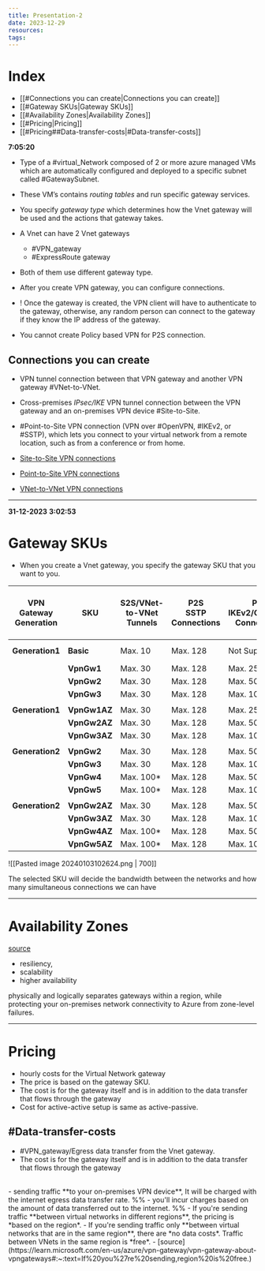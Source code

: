 ```yaml
---
title: Presentation-2
date: 2023-12-29
resources: 
tags:
---
```

# Index

- [[#Connections you can create|Connections you can create]]
- [[#Gateway SKUs|Gateway SKUs]]
- [[#Availability Zones|Availability Zones]]
- [[#Pricing|Pricing]]
- [[#Pricing##Data-transfer-costs|#Data-transfer-costs]]

**7:05:20**

- Type of a #virtual_Network composed of 2 or more azure managed VMs which are automatically configured and deployed to a specific subnet called #GatewaySubnet.
- These VM’s contains *routing tables* and run specific gateway services.
- You specify *gateway type* which determines how the Vnet gateway will be used and the actions that gateway takes.
- A Vnet can have 2 Vnet gateways
	- #VPN_gateway
	- #ExpressRoute gateway
- Both of them use different gateway type.
- After you create VPN gateway, you can configure connections.

- ! Once the gateway is created, the VPN client will have to authenticate to the gateway, otherwise, any random person can connect to the gateway if they know the IP address of the gateway.
- You cannot create Policy based VPN for P2S connection.

## Connections you can create

- VPN tunnel connection between that VPN gateway and another VPN gateway #VNet-to-VNet.
- Cross-premises *IPsec/IKE* VPN tunnel connection between the VPN gateway and an on-premises VPN device #Site-to-Site.
- #Point-to-Site VPN connection (VPN over #OpenVPN, #IKEv2, or #SSTP), which lets you connect to your virtual network from a remote location, such as from a conference or from home.

- [Site-to-Site VPN connections](https://learn.microsoft.com/en-us/azure/vpn-gateway/design#s2smulti)
- [Point-to-Site VPN connections](https://learn.microsoft.com/en-us/azure/vpn-gateway/design#P2S)
- [VNet-to-VNet VPN connections](https://learn.microsoft.com/en-us/azure/vpn-gateway/design#V2V)


---

**31-12-2023**
**3:02:53**
# Gateway SKUs

- When you create a Vnet gateway, you specify the gateway SKU that you want to you.

| **VPN  <br>Gateway  <br>Generation** | **SKU** | **S2S/VNet-to-VNet  <br>Tunnels** | **P2S  <br>SSTP Connections** | **P2S  <br>IKEv2/OpenVPN Connections** | **Aggregate  <br>Throughput Benchmark** | **BGP** | **Zone-redundant** | **Supported Number of VMs in the Virtual Network** |
| ---- | ---- | ---- | ---- | ---- | ---- | ---- | ---- | ---- |
| **Generation1** | **Basic** | Max. 10 | Max. 128 | Not Supported | 100 Mbps | Not Supported | No | 200 |
|  | **VpnGw1** | Max. 30 | Max. 128 | Max. 250 | 650 Mbps | Supported | No | 450 |
|  | **VpnGw2** | Max. 30 | Max. 128 | Max. 500 | 1 Gbps | Supported | No | 1300 |
|  | **VpnGw3** | Max. 30 | Max. 128 | Max. 1000 | 1.25 Gbps | Supported | No | 4000 |
|  |  |  |  |  |  |  |  |  |
| **Generation1** | **VpnGw1AZ** | Max. 30 | Max. 128 | Max. 250 | 650 Mbps | Supported | Yes | 1000 |
|  | **VpnGw2AZ** | Max. 30 | Max. 128 | Max. 500 | 1 Gbps | Supported | Yes | 2000 |
|  | **VpnGw3AZ** | Max. 30 | Max. 128 | Max. 1000 | 1.25 Gbps | Supported | Yes | 5000 |
|  |  |  |  |  |  |  |  |  |
| **Generation2** | **VpnGw2** | Max. 30 | Max. 128 | Max. 500 | 1.25 Gbps | Supported | No | 685 |
|  | **VpnGw3** | Max. 30 | Max. 128 | Max. 1000 | 2.5 Gbps | Supported | No | 2240 |
|  | **VpnGw4** | Max. 100* | Max. 128 | Max. 5000 | 5 Gbps | Supported | No | 5300 |
|  | **VpnGw5** | Max. 100* | Max. 128 | Max. 10000 | 10 Gbps | Supported | No | 6700 |
|  |  |  |  |  |  |  |  |  |
| **Generation2** | **VpnGw2AZ** | Max. 30 | Max. 128 | Max. 500 | 1.25 Gbps | Supported | Yes | 2000 |
|  | **VpnGw3AZ** | Max. 30 | Max. 128 | Max. 1000 | 2.5 Gbps | Supported | Yes | 3300 |
|  | **VpnGw4AZ** | Max. 100* | Max. 128 | Max. 5000 | 5 Gbps | Supported | Yes | 4400 |
|  | **VpnGw5AZ** | Max. 100* | Max. 128 | Max. 10000 | 10 Gbps | Supported | Yes | 9000 |

![[Pasted image 20240103102624.png | 700]]

The selected SKU will decide the bandwidth between the networks and how many simultaneous connections we can have

---
# Availability Zones

[source](https://learn.microsoft.com/en-us/azure/vpn-gateway/vpn-gateway-about-vpngateways#:~:text=VPN%20gateways%20can%20be%20deployed%20in,gateways%20in%20Azure%20Availability%20Zones.)

- resiliency,
- scalability
- higher availability

physically and logically separates gateways within a region, while protecting your on-premises network connectivity to Azure from zone-level failures.

---
# Pricing

- hourly costs for the Virtual Network gateway
- The price is based on the gateway SKU.
- The cost is for the gateway itself and is in addition to the data transfer that flows through the gateway
- Cost for active-active setup is same as active-passive.

## #Data-transfer-costs

- #VPN_gateway/Egress data transfer from the Vnet gateway.
- The cost is for the gateway itself and is in addition to the data transfer that flows through the gateway
<br>
- sending traffic **to your on-premises VPN device**, It will be charged with the internet egress data transfer rate.
%%
- you'll incur charges based on the amount of data transferred out to the internet.
%%
- If you're sending traffic **between virtual networks in different regions**, the pricing is *based on the region*.
- If you're sending traffic only **between virtual networks that are in the same region**, there are *no data costs*. Traffic between VNets in the same region is *free*.
- [source](https://learn.microsoft.com/en-us/azure/vpn-gateway/vpn-gateway-about-vpngateways#:~:text=If%20you%27re%20sending,region%20is%20free.)